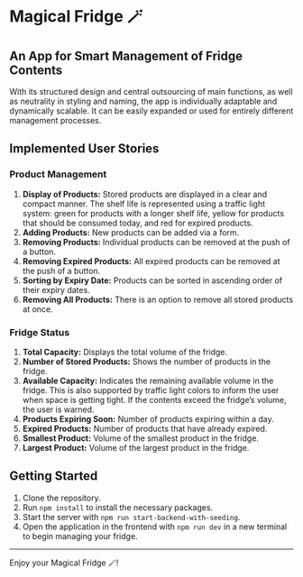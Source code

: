# Magical Fridge 🪄

## An App for Smart Management of Fridge Contents

With its structured design and central outsourcing of main functions, as well as neutrality in styling and naming, the app is individually adaptable and dynamically scalable. It can be easily expanded or used for entirely different management processes.

## Implemented User Stories

### Product Management

1. **Display of Products:** Stored products are displayed in a clear and compact manner. The shelf life is represented using a traffic light system: green for products with a longer shelf life, yellow for products that should be consumed today, and red for expired products.
2. **Adding Products:** New products can be added via a form.
3. **Removing Products:** Individual products can be removed at the push of a button.
4. **Removing Expired Products:** All expired products can be removed at the push of a button.
5. **Sorting by Expiry Date:** Products can be sorted in ascending order of their expiry dates.
6. **Removing All Products:** There is an option to remove all stored products at once.

### Fridge Status

1. **Total Capacity:** Displays the total volume of the fridge.
2. **Number of Stored Products:** Shows the number of products in the fridge.
3. **Available Capacity:** Indicates the remaining available volume in the fridge. This is also supported by traffic light colors to inform the user when space is getting tight. If the contents exceed the fridge’s volume, the user is warned.
4. **Products Expiring Soon:** Number of products expiring within a day.
5. **Expired Products:** Number of products that have already expired.
6. **Smallest Product:** Volume of the smallest product in the fridge.
7. **Largest Product:** Volume of the largest product in the fridge.

## Getting Started

1. Clone the repository.
2. Run `npm install` to install the necessary packages.
3. Start the server with `npm run start-backend-with-seeding`.
4. Open the application in the frontend with `npm run dev` in a new terminal to begin managing your fridge.

---

Enjoy your Magical Fridge 🪄!
